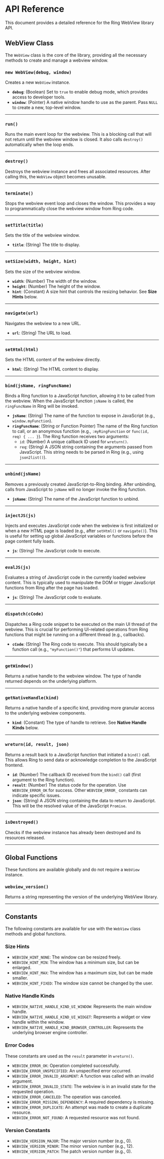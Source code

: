 # API Reference

This document provides a detailed reference for the Ring WebView library API.

## WebView Class

The `WebView` class is the core of the library, providing all the necessary methods to create and manage a webview window.

### `new WebView(debug, window)`

Creates a new `WebView` instance.

-   **`debug`**: (Boolean) Set to `true` to enable debug mode, which provides access to developer tools.
-   **`window`**: (Pointer) A native window handle to use as the parent. Pass `NULL` to create a new, top-level window.

---

### `run()`

Runs the main event loop for the webview. This is a blocking call that will not return until the webview window is closed. It also calls `destroy()` automatically when the loop ends.

---

### `destroy()`

Destroys the webview instance and frees all associated resources. After calling this, the `WebView` object becomes unusable.

---

### `terminate()`

Stops the webview event loop and closes the window. This provides a way to programmatically close the webview window from Ring code.

---

### `setTitle(title)`

Sets the title of the webview window.

-   **`title`**: (String) The title to display.

---

### `setSize(width, height, hint)`

Sets the size of the webview window.

-   **`width`**: (Number) The width of the window.
-   **`height`**: (Number) The height of the window.
-   **`hint`**: (Constant) A size hint that controls the resizing behavior. See **Size Hints** below.

---

### `navigate(url)`

Navigates the webview to a new URL.

-   **`url`**: (String) The URL to load.

---

### `setHtml(html)`

Sets the HTML content of the webview directly.

-   **`html`**: (String) The HTML content to display.

---

### `bind(jsName, ringFuncName)`

Binds a Ring function to a JavaScript function, allowing it to be called from the webview. When the JavaScript function `jsName` is called, the `ringFuncName` in Ring will be invoked.

-   **`jsName`**: (String) The name of the function to expose in JavaScript (e.g., `window.myFunction`).
-   **`ringFuncName`**: (String or Function Pointer) The name of the Ring function to call, or an anonymous function (e.g., `:myRingFunction` or `func(id, req) { ... }`). The Ring function receives two arguments:
    -   `id`: (Number) A unique callback ID used for `wreturn()`.
    -   `req`: (String) A JSON string containing the arguments passed from JavaScript. This string needs to be parsed in Ring (e.g., using `json2list()`).

---

### `unbind(jsName)`

Removes a previously created JavaScript-to-Ring binding. After unbinding, calls from JavaScript to `jsName` will no longer invoke the Ring function.

-   **`jsName`**: (String) The name of the JavaScript function to unbind.

---

### `injectJS(js)`

Injects and executes JavaScript code when the webview is first initialized or when a new HTML page is loaded (e.g., after `setHtml()` or `navigate()`). This is useful for setting up global JavaScript variables or functions before the page content fully loads.

-   **`js`**: (String) The JavaScript code to execute.

---

### `evalJS(js)`

Evaluates a string of JavaScript code in the currently loaded webview content. This is typically used to manipulate the DOM or trigger JavaScript functions from Ring after the page has loaded.

-   **`js`**: (String) The JavaScript code to evaluate.

---

### `dispatch(cCode)`

Dispatches a Ring code snippet to be executed on the main UI thread of the webview. This is crucial for performing UI-related operations from Ring functions that might be running on a different thread (e.g., callbacks).

-   **`cCode`**: (String) The Ring code to execute. This should typically be a function call (e.g., `"myFunction()"`) that performs UI updates.

---

### `getWindow()`

Returns a native handle to the webview window. The type of handle returned depends on the underlying platform.

---

### `getNativeHandle(kind)`

Returns a native handle of a specific kind, providing more granular access to the underlying webview components.

-   **`kind`**: (Constant) The type of handle to retrieve. See **Native Handle Kinds** below.

---

### `wreturn(id, result, json)`

Returns a result back to a JavaScript function that initiated a `bind()` call. This allows Ring to send data or acknowledge completion to the JavaScript frontend.

-   **`id`**: (Number) The callback ID received from the `bind()` call (first argument to the Ring function).
-   **`result`**: (Number) The status code for the operation. Use `WEBVIEW_ERROR_OK` for success. Other `WEBVIEW_ERROR_` constants can indicate specific issues.
-   **`json`**: (String) A JSON string containing the data to return to JavaScript. This will be the resolved value of the JavaScript `Promise`.

---

### `isDestroyed()`

Checks if the webview instance has already been destroyed and its resources released.

---

## Global Functions

These functions are available globally and do not require a `WebView` instance.

### `webview_version()`

Returns a string representing the version of the underlying WebView library.

---

## Constants

The following constants are available for use with the `WebView` class methods and global functions.

### Size Hints

-   `WEBVIEW_HINT_NONE`: The window can be resized freely.
-   `WEBVIEW_HINT_MIN`: The window has a minimum size, but can be enlarged.
-   `WEBVIEW_HINT_MAX`: The window has a maximum size, but can be made smaller.
-   `WEBVIEW_HINT_FIXED`: The window size cannot be changed by the user.

### Native Handle Kinds

-   `WEBVIEW_NATIVE_HANDLE_KIND_UI_WINDOW`: Represents the main window handle.
-   `WEBVIEW_NATIVE_HANDLE_KIND_UI_WIDGET`: Represents a widget or view handle within the window.
-   `WEBVIEW_NATIVE_HANDLE_KIND_BROWSER_CONTROLLER`: Represents the underlying browser engine controller.

### Error Codes

These constants are used as the `result` parameter in `wreturn()`.

-   `WEBVIEW_ERROR_OK`: Operation completed successfully.
-   `WEBVIEW_ERROR_UNSPECIFIED`: An unspecified error occurred.
-   `WEBVIEW_ERROR_INVALID_ARGUMENT`: A function was called with an invalid argument.
-   `WEBVIEW_ERROR_INVALID_STATE`: The webview is in an invalid state for the requested operation.
-   `WEBVIEW_ERROR_CANCELED`: The operation was canceled.
-   `WEBVIEW_ERROR_MISSING_DEPENDENCY`: A required dependency is missing.
-   `WEBVIEW_ERROR_DUPLICATE`: An attempt was made to create a duplicate resource.
-   `WEBVIEW_ERROR_NOT_FOUND`: A requested resource was not found.

### Version Constants
-   `WEBVIEW_VERSION_MAJOR`: The major version number (e.g., 0).
-   `WEBVIEW_VERSION_MINOR`: The minor version number (e.g., 12).
-   `WEBVIEW_VERSION_PATCH`: The patch version number (e.g., 0).